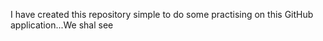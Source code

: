 I have created this repository simple to do some practising on this GitHub application...We shal see
